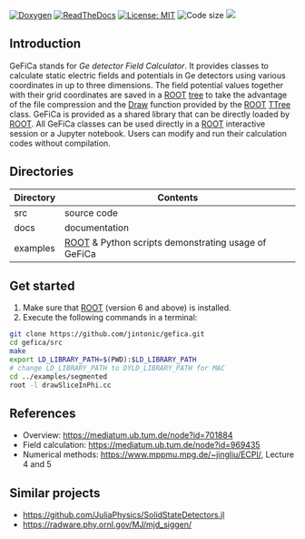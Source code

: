 [![Doxygen](https://codedocs.xyz/jintonic/gefica.svg)](https://codedocs.xyz/jintonic/gefica/)
[![ReadTheDocs](https://readthedocs.org/projects/gefica/badge)](https://gefica.readthedocs.io)
[![License: MIT](https://img.shields.io/badge/License-MIT-yellow.svg)](https://opensource.org/licenses/MIT)
![Code size](https://img.shields.io/github/languages/code-size/jintonic/gefica.svg?style=flat)
![](https://img.shields.io/github/languages/top/jintonic/gefica.svg?style=flat)

## Introduction

GeFiCa stands for *Ge detector Field Calculator*. It provides classes to calculate static electric fields and potentials in Ge detectors using various coordinates in up to three dimensions. The field potential values together with their grid coordinates are saved in a [ROOT][] [tree][] to take the advantage of the file compression and the [Draw][] function provided by the [ROOT][] [TTree][] class. GeFiCa is provided as a shared library that can be directly loaded by [ROOT][]. All GeFiCa classes can be used directly in a [ROOT][] interactive session or a Jupyter notebook. Users can modify and run their calculation codes without compilation.

## Directories

Directory | Contents
----------|-----------
src       | source code
docs      | documentation
examples  | [ROOT][] & Python scripts demonstrating usage of GeFiCa

## Get started

1. Make sure that [ROOT][] (version 6 and above) is installed.
2. Execute the following commands in a terminal:

~~~sh
git clone https://github.com/jintonic/gefica.git
cd gefica/src
make
export LD_LIBRARY_PATH=$(PWD):$LD_LIBRARY_PATH
# change LD_LIBRARY_PATH to DYLD_LIBRARY_PATH for MAC
cd ../examples/segmented
root -l drawSliceInPhi.cc
~~~

## References

- Overview: <https://mediatum.ub.tum.de/node?id=701884>
- Field calculation: <https://mediatum.ub.tum.de/node?id=969435>
- Numerical methods: <https://www.mppmu.mpg.de/~jingliu/ECPI/>, Lecture 4 and 5

## Similar projects

- <https://github.com/JuliaPhysics/SolidStateDetectors.jl>
- <https://radware.phy.ornl.gov/MJ/mjd_siggen/>

[ROOT]:https://root.cern.ch
[tree]:https://root.cern.ch/root/htmldoc/guides/users-guide/Trees.html
[Draw]:https://root.cern.ch/doc/master/classTTree.html#a73450649dc6e54b5b94516c468523e45
[TTree]:https://root.cern.ch/doc/master/classTTree.html

